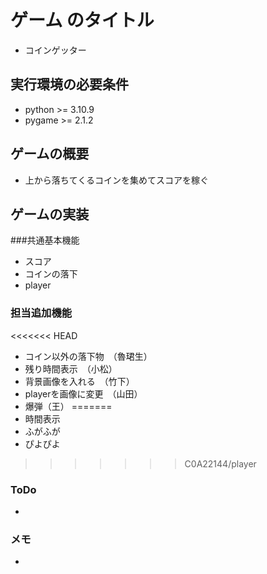 # ゲーム のタイトル
* コインゲッター
## 実行環境の必要条件
* python >= 3.10.9
* pygame >= 2.1.2

## ゲームの概要
* 上から落ちてくるコインを集めてスコアを稼ぐ

## ゲームの実装
###共通基本機能
* スコア
* コインの落下
* player

### 担当追加機能
<<<<<<< HEAD
* コイン以外の落下物　（魯珺生）
* 残り時間表示　（小松）
* 背景画像を入れる　（竹下）
* playerを画像に変更　（山田）
* 爆弾（王）
=======
* 時間表示
* ふがふが
* ぴよぴよ
>>>>>>> C0A22144/player
### ToDo
-
### メモ
* 
